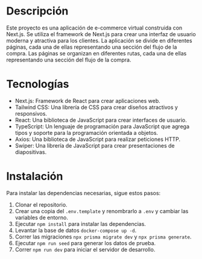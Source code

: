 # Descripción

Este proyecto es una aplicación de e-commerce virtual construida con Next.js. Se utiliza el framework de Next.js para crear una interfaz de usuario moderna y atractiva para los clientes. La aplicación se divide en diferentes páginas, cada una de ellas representando una sección del flujo de la compra. Las páginas se organizan en diferentes rutas, cada una de ellas representando una sección del flujo de la compra.

# Tecnologías

- Next.js: Framework de React para crear aplicaciones web.
- Tailwind CSS: Una librería de CSS para crear diseños atractivos y responsivos.
- React: Una biblioteca de JavaScript para crear interfaces de usuario.
- TypeScript: Un lenguaje de programación para JavaScript que agrega tipos y soporte para la programación orientada a objetos.
- Axios: Una biblioteca de JavaScript para realizar peticiones HTTP.
- Swiper: Una librería de JavaScript para crear presentaciones de diapositivas.

# Instalación

Para instalar las dependencias necesarias, sigue estos pasos:

1. Clonar el repositorio.
2. Crear una copia del `.env.template` y renombrarlo a `.env` y cambiar las variables de entorno.
3. Ejecutar `npm install` para instalar las dependencias.
4. Levantar la base de datos `docker-compose up -d`.
5. Correr las migraciones `npx prisma migrate dev` y `npx prisma generate`.
6. Ejecutar `npm run seed` para generar los datos de prueba.
7. Correr `npm run dev` para iniciar el servidor de desarrollo.
